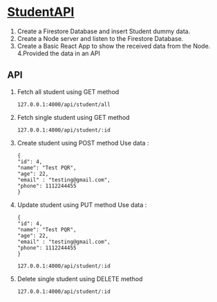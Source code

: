 # [StudentAPI]()

1. Create a Firestore Database and insert Student dummy data.
2. Create a Node server and listen to the Firestore Database.
3. Create a Basic React App to show the received data from the Node.
4.Provided the data in an API 

## API

1. Fetch all student using GET method
    ```
    127.0.0.1:4000/api/student/all
    ```

2. Fetch single student using GET method
    ```
    127.0.0.1:4000/api/student/:id
    ```

3. Create student using POST method
   Use data :
    ```
    {
    "id": 4,
    "name": "Test PQR",
    "age": 22,
    "email" : "testing@gmail.com",
    "phone": 1112244455
    }
    ```

4. Update student using PUT method
   Use data :
    ```
    {
    "id": 4,
    "name": "Test PQR",
    "age": 22,
    "email" : "testing@gmail.com",
    "phone": 1112244455
    }
    ```

    ```
    127.0.0.1:4000/api/student/:id
    ```

5. Delete single student using DELETE method
   ```
   127.0.0.1:4000/api/student/:id
   ```

